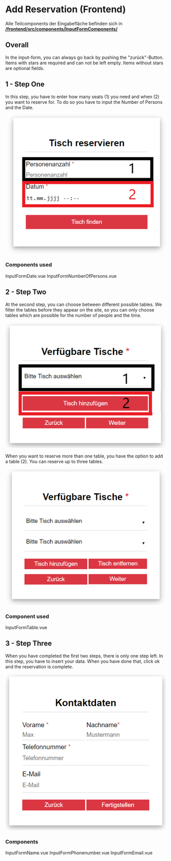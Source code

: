 # Add Reservation (Frontend)

Alle Teilcomponents der Eingabefläche befinden sich in [**/frontend/src/components/InputFormComponents/**](https://github.com/towa-digital/intern-table-reservation/tree/master/frontend/src/components/InputFormComponents)

## Overall

In the input-form, you can always go back by pushing the "zurück"-Button. Items with stars are required and can not be left empty. Items without stars are optional fields.

## 1 - Step One

In this step, you have to enter how many seats (1) you need and when (2) you want to reserve for. To do so you have to input the Number of Persons and the Date.

!["title"](./../../assets/stepone.png)

### Components used

InputFormDate.vue InputFormNumberOfPersons.vue

## 2 - Step Two

At the second step, you can choose between different possible tables. We filter the tables before they appear on the site, so you can only choose tables which are possible for the number of people and the time.

!["title"](./../../assets/step2.1.png)

When you want to reserve more than one table, you have the option to add a table (2). You can reserve up to three tables.

!["title"](./../../assets/step2.2.png)

### Component used

InputFormTable.vue

## 3 - Step Three

When you have completed the first two steps, there is only one step left. In this step, you have to insert your data. When you have done that, click ok and the reservation is complete.

!["title"](./../../assets/step3.png)

### Components

InputFormName.vue InputFormPhonenumber.vue InputFormEmail.vue
